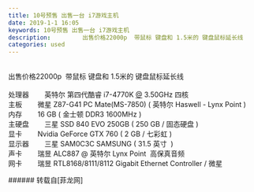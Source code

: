 ```yaml
---
title: 10号预售 出售一台 i7游戏主机
date: 2019-1-1 16:05
keywords: 10号预售 出售一台 i7游戏主机
description:         出售价格22000p  带鼠标 键盘和 1.5米的 键盘鼠标延长线         处理器        英特尔 第四代酷睿 i7-4770K @ 3.50GHz 四核主板        微星 Z87-G41 PC Mate(MS-7850) ( 英特尔 Haswell - Lynx Point )内存        16 GB ( 金士顿 DDR3 1600MHz )主硬盘        三星 SSD 840 EVO 250GB ( 250 GB / 固态硬盘 )显卡        Nvidia GeForce GTX 760 ( 2 GB / 七彩虹 )显示器        三星 SAM0C3C SAMSUNG ( 31.5 英寸  )声卡        瑞昱 ALC887 @ 英特尔 Lynx Point  高保真音频网卡        瑞昱 RTL8168/8111/8112 Gigabit Ethernet Controller / 微星
categories: used
---
```

<td class="t_f" id="postmessage_2599738">

        <br/>
出售价格22000p  带鼠标 键盘和 1.5米的 键盘鼠标延长线 <br/>
        <br/>
处理器        英特尔 第四代酷睿 i7-4770K <a href="http://www.flw.ph/home.php?mod=space&amp;uid=4407" target="_blank">@</a> 3.50GHz 四核<br/>
主板        微星 Z87-G41 PC Mate(MS-7850) ( 英特尔 Haswell - Lynx Point )<br/>
内存        16 GB ( 金士顿 DDR3 1600MHz )<br/>
主硬盘        三星 SSD 840 EVO 250GB ( 250 GB / 固态硬盘 )<br/>
显卡        Nvidia GeForce GTX 760 ( 2 GB / 七彩虹 )<br/>
显示器        三星 SAM0C3C SAMSUNG ( 31.5 英寸  )<br/>
声卡        瑞昱 ALC887 @ 英特尔 Lynx Point  高保真音频<br/>
网卡        瑞昱 RTL8168/8111/8112 Gigabit Ethernet Controller / 微星<br/>
</td>
###### 转载自[菲龙网]
